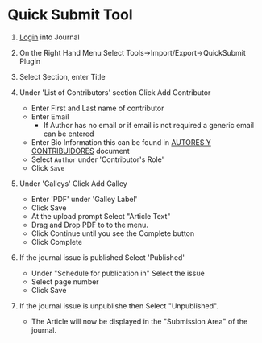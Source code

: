 # Quick Submit Tool

1. [Login](https://journals.library.csuci.edu/ojs/index.php/delfines/login) into Journal
2. On the Right Hand Menu <span class="action">Select</span> <span class="path">Tools->Import/Export->QuickSubmit Plugin</span>
3. <span class="action">Select</span> Section, enter Title
4. Under 'List of Contributors' section  <span class="action">Click</span> <span class="btn">Add Contributor</span>
    *  <span class="action">Enter</span> First and Last name of contributor
    * <span class="action">Enter</span> Email
        * If Author has no email or if email is not required a generic email can be entered
    * Enter Bio Information this can be found in [AUTORES Y CONTRIBUIDORES](https://www.dropbox.com/s/2xdiq9z2jeas4yl/AUTORES%20Y%20CONTRIBUIDORES.docx?dl=0) document
    * <span class="action">Select</span> `Author` under 'Contributor's Role'
    * <span class="action">Click</span> `Save`
5. Under 'Galleys' <span class="action">Click</span> <span class="btn">Add Galley</span>
    * <span class="action">Enter</span> 'PDF' under 'Galley Label'
    * <span class="action">Click</span> <span class="btn">Save</span>
    * At the upload prompt <span class="action">Select</span> "Article Text"
    * <span class="action">Drag and Drop</span> PDF to to the menu.
    * <span class="action">Click</span> <span class="btn">Continue</span> until you see the <span class="btn">Complete</span> button
    * <span class="action">Click</span> <span class="btn">Complete</span>

6.  If the journal issue is published <span class="action">Select</span> 'Published'
    * Under "Schedule for publication in" <span class="action">Select</span> the issue
    * <span class="action">Select</span> page number
    * <span class="action">Click</span> <span class="btn">Save</span>
7. If the journal issue is unpublishe then <span class="action">Select</span> "Unpublished".
    * The Article will now be displayed in the "Submission Area" of the journal.